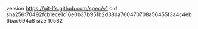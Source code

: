 version https://git-lfs.github.com/spec/v1
oid sha256:70492fcb1ece1c16e0b37b951b2d38da760470708a56455f3a4c4eb6bad694a8
size 10582
